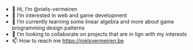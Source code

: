 - 👋 Hi, I’m @niels-vermeiren
- 👀 I’m interested in web and game development
- 🌱 I’m currently learning some linear algebra and more about game programming design patterns
- 💞️ I’m looking to collaborate on projects that are in lign with my interests
- 📫 How to reach me https://nielsvermeiren.be

<!---
niels-vermeiren/niels-vermeiren is a ✨ special ✨ repository because its `README.md` (this file) appears on your GitHub profile.
You can click the Preview link to take a look at your changes.
--->

